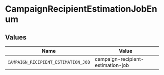 # CampaignRecipientEstimationJobEnum


## Values

| Name                                | Value                               |
| ----------------------------------- | ----------------------------------- |
| `CAMPAIGN_RECIPIENT_ESTIMATION_JOB` | campaign-recipient-estimation-job   |